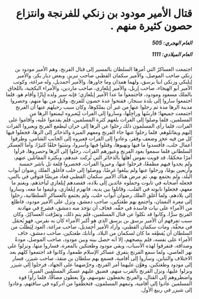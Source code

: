 <h1 dir="rtl">قتال الأمير مودود بن زنكي للفرنجة وانتزاع حصون كثيرة منهم .</h1>

<h5 dir="rtl">العام الهجري:  505

العام الميلادي: 1111

</h5>

<p dir="rtl">اجتمعت العساكرُ التي أمرها السلطان بالمسير إلى قتال الفرنج، وهم الأمير مودود بن زنكي صاحب الموصل، والأمير سكمان القطبي صاحب تبريز، وبعض ديار بكر، والأمير إيلبكي وزنكي ابنا برسق، ولهما همذان وما جاورها، والأمير أحمديل، وله مراغة، وكوتب الأمير أبو الهيجاء، صاحب إربل، والأمير إيلغازي، صاحب ماردين، والأمراء البكجية، باللحاق بالملك مسعود ومودود، فاجتمعوا ما عدا الأمير إيلغازي؛ فإنه سير ولده إيازًا وأقام هو، فلما اجتمعوا ساروا إلى بلدة سنجار، ففتحوا عدة حصون للفرنج، وقُتِل من بها منهم، وحصروا مدينة الرها مدة ثم رحلوا عنها من غير أن يملكوها، وكان سبب رحيلهم عنها أن الفرنج اجتمعت جميعها؛ فارسُها وراجِلُها، وساروا إلى الفرات لِيَعبروه ليمنعوا الرها من المسلمين، فلما وصلوا إلى الفرات بلغهم كثرة المسلمين، فلم يقدموا عليه، وأقاموا على الفرات، فلما رأى المسلمون ذلك رحلوا عن الرها إلى حران ليطمع الفرنج ويعبروا الفرات إليهم ويقاتلوهم. فلما رحلوا عنها جاء الفرنج ومعهم الميرة والذخائر إلى الرها، فجعلوا فيها كل من فيه عجز وضعف وفقر، وعادوا إلى الفرات فعبروه إلى الجانب الشامي، وطرقوا أعمال حلب، فأفسدوا ما فيها ونهبوها، وقتلوا فيها وأسروا، وسَبَوا خلقًا كثيرًا، وأما العسكر السلطاني فلما سمعوا بعود الفرنج وعبورهم الفرات، رحلوا إلى الرها وحصروها، فرأوا أمرًا محكمًا، قد قويت نفوس أهلها بالذخائر التي تُركت عندهم، وبكثرة المقاتلين عنهم، ولم يجدوا فيهم مطمعًا، فرحلوا عنها، وعبروا الفرات، فحصروا قلعة تل باشر خمسة وأربعين يومًا، ورحلوا عنها ولم يبلغوا غرضًا، ووصلوا إلى حلب فأغلق الملك رضوان أبواب البلد، ولم يجتمع بهم، ثم مرض هناك الأمير سكمان القطبي فعاد مريضًا فتوفِّي في بالس، فجعله أصحابه في تابوت وحملوه عائدين إلى بلاده، فقصدهم إيلغازي ليأخذهم، ويغنم ما معهم، فجعلوا تابوته في القلب، وقاتلوا بين يديه، فانهزم إيلغازي، وغَنِموا ما معه، وساروا إلى بلادهم، ولما أغلق الملك رضوان أبواب حلب، ولم يجتمع بالعساكر السلطانية، رحلوا إلى معرة النعمان، واجتمع بهم طغتكين، صاحب دمشق، ونزل على الأمير مودود، فاطلع من الأمراء على نيات فاسدة في حقِّه، فخاف أن تؤخذ منه دمشق، فشرع في مهادنة الفرنج سرًّا، وكانوا قد نكلوا عن قتال المسلمين، فلم يتم ذلك، وتفرَّقت العساكِرُ، وكان سبب تفرقهم أن الأمير برسق بن برسق الذي هو أكبر الأمراء كان به نقرس، فهو يُحمَل في محفَّة، ومات سكمان القطبي، وأراد الأمير أحمديل، صاحب مراغة، العود لِيَطلُبَ من السلطان أن يُقطِعَه ما كان لسكمان من البلاد. وأتابك طغتكين، صاحب دمشق، خاف الأمراء على نفسه، فلم ينصحهم، إلا أنه حصل بينه وبين مودود، صاحب الموصل، مودةٌ وصداقة، فتفرقوا لهذه الأسباب، وبقي مودود وطغتكين بالمعرة، فساروا منها، ونزلوا على نهر العاصي، ولما سمع الفرنج بتفرق عساكر الإسلام طمعوا، وكانوا قد اجتمعوا كلهم بعد الاختلاف والتباين، وساروا إلى أفامية، فسمع بهم سلطان بن منقذ، صاحب شيزر، فسار إلى مودود وطغتكين، وهوَّن عليهما أمر الفرنج، وحرَّضهما على الجهاد، فرحلوا إلى شيزر ونزلوا عليها، ونزل الفرنج بالقرب منهم، فضيق عليهم عسكر المسلمين الميرةَ، واضطروهم إلى القتال، والفرنج يحفظون نفوسهم، ولا يعطون مصافًّا، فلما رأوا قوة المسلمين عادوا إلى أفامية، وتبعهم المسلمون، فتخطَّفوا من أدركوه في ساقتهم، وعادوا إلى شيزر في ربيع الأول.</p></br>
